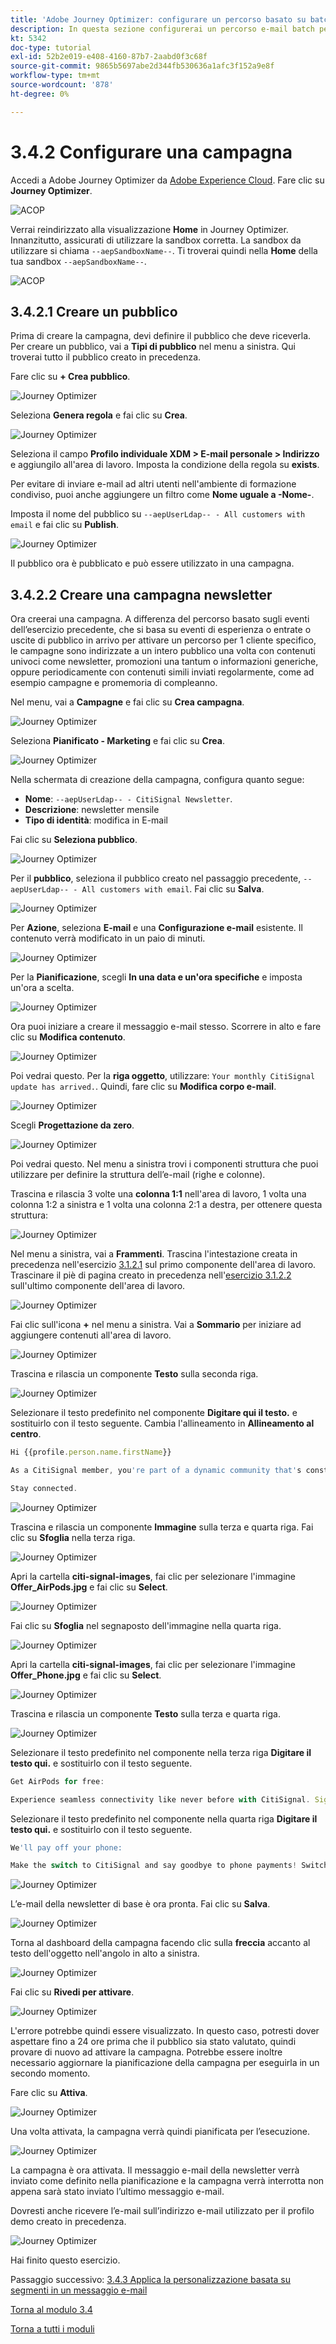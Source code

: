 ```yaml
---
title: 'Adobe Journey Optimizer: configurare un percorso basato su batch'
description: In questa sezione configurerai un percorso e-mail batch per inviare una newsletter
kt: 5342
doc-type: tutorial
exl-id: 52b2e019-e408-4160-87b7-2aabd0f3c68f
source-git-commit: 9865b5697abe2d344fb530636a1afc3f152a9e8f
workflow-type: tm+mt
source-wordcount: '878'
ht-degree: 0%

---
```


# 3.4.2 Configurare una campagna

Accedi a Adobe Journey Optimizer da [Adobe Experience Cloud](https://experience.adobe.com). Fare clic su **Journey Optimizer**.

![ACOP](./../../../modules/ajo-b2c/module3.1/images/acophome.png)

Verrai reindirizzato alla visualizzazione **Home** in Journey Optimizer. Innanzitutto, assicurati di utilizzare la sandbox corretta. La sandbox da utilizzare si chiama `--aepSandboxName--`. Ti troverai quindi nella **Home** della tua sandbox `--aepSandboxName--`.

![ACOP](./../../../modules/ajo-b2c/module3.1/images/acoptriglp.png)


## 3.4.2.1 Creare un pubblico

Prima di creare la campagna, devi definire il pubblico che deve riceverla. Per creare un pubblico, vai a **Tipi di pubblico** nel menu a sinistra. Qui troverai tutto il pubblico creato in precedenza.

Fare clic su **+ Crea pubblico**.

![Journey Optimizer](./images/audcampaign1.png)

Seleziona **Genera regola** e fai clic su **Crea**.

![Journey Optimizer](./images/audcampaign2.png)

Seleziona il campo **Profilo individuale XDM > E-mail personale > Indirizzo** e aggiungilo all&#39;area di lavoro. Imposta la condizione della regola su **exists**.

Per evitare di inviare e-mail ad altri utenti nell&#39;ambiente di formazione condiviso, puoi anche aggiungere un filtro come **Nome uguale a -Nome-**.

Imposta il nome del pubblico su `--aepUserLdap-- - All customers with email` e fai clic su **Publish**.

![Journey Optimizer](./images/audcampaign3.png)

Il pubblico ora è pubblicato e può essere utilizzato in una campagna.

## 3.4.2.2 Creare una campagna newsletter

Ora creerai una campagna. A differenza del percorso basato sugli eventi dell’esercizio precedente, che si basa su eventi di esperienza o entrate o uscite di pubblico in arrivo per attivare un percorso per 1 cliente specifico, le campagne sono indirizzate a un intero pubblico una volta con contenuti univoci come newsletter, promozioni una tantum o informazioni generiche, oppure periodicamente con contenuti simili inviati regolarmente, come ad esempio campagne e promemoria di compleanno.

Nel menu, vai a **Campagne** e fai clic su **Crea campagna**.

![Journey Optimizer](./images/oc43.png)

Seleziona **Pianificato - Marketing** e fai clic su **Crea**.

![Journey Optimizer](./images/campaign1.png)

Nella schermata di creazione della campagna, configura quanto segue:

- **Nome**: `--aepUserLdap-- - CitiSignal Newsletter`.
- **Descrizione**: newsletter mensile
- **Tipo di identità**: modifica in E-mail

Fai clic su **Seleziona pubblico**.

![Journey Optimizer](./images/campaign2.png)

Per il **pubblico**, seleziona il pubblico creato nel passaggio precedente, `--aepUserLdap-- - All customers with email`. Fai clic su **Salva**.

![Journey Optimizer](./images/campaign2a.png)

Per **Azione**, seleziona **E-mail** e una **Configurazione e-mail** esistente. Il contenuto verrà modificato in un paio di minuti.

![Journey Optimizer](./images/campaign3.png)

Per la **Pianificazione**, scegli **In una data e un&#39;ora specifiche** e imposta un&#39;ora a scelta.

![Journey Optimizer](./images/campaign4.png)

Ora puoi iniziare a creare il messaggio e-mail stesso. Scorrere in alto e fare clic su **Modifica contenuto**.

![Journey Optimizer](./images/campaign5.png)

Poi vedrai questo. Per la **riga oggetto**, utilizzare: `Your monthly CitiSignal update has arrived.`. Quindi, fare clic su **Modifica corpo e-mail**.

![Journey Optimizer](./images/campaign6.png)

Scegli **Progettazione da zero**.

![Journey Optimizer](./images/campaign7.png)

Poi vedrai questo. Nel menu a sinistra trovi i componenti struttura che puoi utilizzare per definire la struttura dell’e-mail (righe e colonne).

Trascina e rilascia 3 volte una **colonna 1:1** nell&#39;area di lavoro, 1 volta una colonna 1:2 a sinistra e 1 volta una colonna 2:1 a destra, per ottenere questa struttura:

![Journey Optimizer](./images/campaign8.png)

Nel menu a sinistra, vai a **Frammenti**. Trascina l&#39;intestazione creata in precedenza nell&#39;esercizio [3.1.2.1](./../module3.1/ex2.md) sul primo componente dell&#39;area di lavoro. Trascinare il piè di pagina creato in precedenza nell&#39;[esercizio 3.1.2.2](./../module3.1/ex2.md) sull&#39;ultimo componente dell&#39;area di lavoro.

![Journey Optimizer](./images/campaign9.png)

Fai clic sull&#39;icona **+** nel menu a sinistra. Vai a **Sommario** per iniziare ad aggiungere contenuti all&#39;area di lavoro.

![Journey Optimizer](./images/campaign10.png)

Trascina e rilascia un componente **Testo** sulla seconda riga.

![Journey Optimizer](./images/campaign11.png)

Selezionare il testo predefinito nel componente **Digitare qui il testo.** e sostituirlo con il testo seguente. Cambia l&#39;allineamento in **Allineamento al centro**.

```javascript
Hi {{profile.person.name.firstName}}

As a CitiSignal member, you're part of a dynamic community that's constantly evolving to meet your needs. We're committed to delivering innovative solutions that enhance your digital lifestyle and keep you ahead of the curve.

Stay connected.
```

![Journey Optimizer](./images/campaign12.png)

Trascina e rilascia un componente **Immagine** sulla terza e quarta riga. Fai clic su **Sfoglia** nella terza riga.

![Journey Optimizer](./images/campaign13.png)

Apri la cartella **citi-signal-images**, fai clic per selezionare l&#39;immagine **Offer_AirPods.jpg** e fai clic su **Select**.

![Journey Optimizer](./images/campaign14.png)

Fai clic su **Sfoglia** nel segnaposto dell&#39;immagine nella quarta riga.

![Journey Optimizer](./images/campaign15.png)

Apri la cartella **citi-signal-images**, fai clic per selezionare l&#39;immagine **Offer_Phone.jpg** e fai clic su **Select**.

![Journey Optimizer](./images/campaign16.png)

Trascina e rilascia un componente **Testo** sulla terza e quarta riga.

![Journey Optimizer](./images/campaign17.png)

Selezionare il testo predefinito nel componente nella terza riga **Digitare il testo qui.** e sostituirlo con il testo seguente.

```javascript
Get AirPods for free:

Experience seamless connectivity like never before with CitiSignal. Sign up for select premium plans and receive a complimentary pair of Apple AirPods. Stay connected in style with our unbeatable offer.
```

Selezionare il testo predefinito nel componente nella quarta riga **Digitare il testo qui.** e sostituirlo con il testo seguente.

```javascript
We'll pay off your phone:

Make the switch to CitiSignal and say goodbye to phone payments! Switching to CitiSignal has never been more rewarding. Say farewell to hefty phone bills as we help pay off your phone, up to 800$!
```

![Journey Optimizer](./images/campaign18.png)

L’e-mail della newsletter di base è ora pronta. Fai clic su **Salva**.

![Journey Optimizer](./images/ready.png)

Torna al dashboard della campagna facendo clic sulla **freccia** accanto al testo dell&#39;oggetto nell&#39;angolo in alto a sinistra.

![Journey Optimizer](./images/campaign19.png)

Fai clic su **Rivedi per attivare**.

![Journey Optimizer](./images/campaign20.png)

L&#39;errore potrebbe quindi essere visualizzato. In questo caso, potresti dover aspettare fino a 24 ore prima che il pubblico sia stato valutato, quindi provare di nuovo ad attivare la campagna. Potrebbe essere inoltre necessario aggiornare la pianificazione della campagna per eseguirla in un secondo momento.

Fare clic su **Attiva**.

![Journey Optimizer](./images/campaign21.png)

Una volta attivata, la campagna verrà quindi pianificata per l’esecuzione.

![Journey Optimizer](./images/campaign22.png)

La campagna è ora attivata. Il messaggio e-mail della newsletter verrà inviato come definito nella pianificazione e la campagna verrà interrotta non appena sarà stato inviato l’ultimo messaggio e-mail.

Dovresti anche ricevere l’e-mail sull’indirizzo e-mail utilizzato per il profilo demo creato in precedenza.

![Journey Optimizer](./images/campaign23.png)

Hai finito questo esercizio.

Passaggio successivo: [3.4.3 Applica la personalizzazione basata su segmenti in un messaggio e-mail](./ex3.md)

[Torna al modulo 3.4](./journeyoptimizer.md)

[Torna a tutti i moduli](../../../overview.md)
